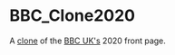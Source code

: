 # BBC_Clone2020
A [clone](https://goldent00thbrush.github.io/BBC_Clone2020/) of the [BBC UK's](https://www.bbc.com/news/uk) 2020 front page. 

